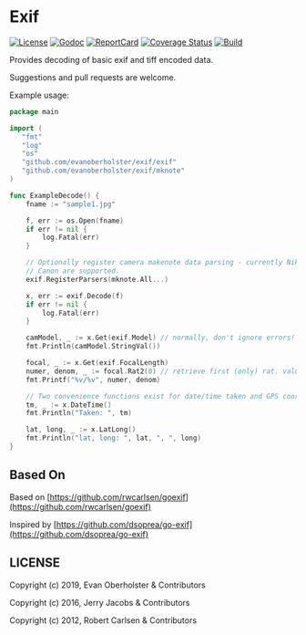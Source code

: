 
# Exif

[![License][License-Image]][License-Url]
[![Godoc][Godoc-Image]][Godoc-Url]
[![ReportCard][ReportCard-Image]][ReportCard-Url]
[![Coverage Status](https://coveralls.io/repos/github/evanoberholster/exif/badge.svg?branch=master)](https://coveralls.io/github/evanoberholster/exif?branch=master)
[![Build][Build-Status-Image]][Build-Status-Url]

Provides decoding of basic exif and tiff encoded data.

Suggestions and pull requests are welcome.

Example usage:

```go
package main

import (
   "fmt"
   "log"
   "os"
   "github.com/evanoberholster/exif/exif"
   "github.com/evanoberholster/exif/mknote"
)

func ExampleDecode() {
    fname := "sample1.jpg"

    f, err := os.Open(fname)
    if err != nil {
        log.Fatal(err)
    }

    // Optionally register camera makenote data parsing - currently Nikon and
    // Canon are supported.
    exif.RegisterParsers(mknote.All...)

    x, err := exif.Decode(f)
    if err != nil {
        log.Fatal(err)
    }

    camModel, _ := x.Get(exif.Model) // normally, don't ignore errors!
    fmt.Println(camModel.StringVal())

    focal, _ := x.Get(exif.FocalLength)
    numer, denom, _ := focal.Rat2(0) // retrieve first (only) rat. value
    fmt.Printf("%v/%v", numer, denom)

    // Two convenience functions exist for date/time taken and GPS coords:
    tm, _ := x.DateTime()
    fmt.Println("Taken: ", tm)

    lat, long, _ := x.LatLong()
    fmt.Println("lat, long: ", lat, ", ", long)
}
```

## Based On

Based on [https://github.com/rwcarlsen/goexif](https://github.com/rwcarlsen/goexif)

Inspired by [https://github.com/dsoprea/go-exif](https://github.com/dsoprea/go-exif)

## LICENSE

Copyright (c) 2019, Evan Oberholster & Contributors

Copyright (c) 2016, Jerry Jacobs & Contributors

Copyright (c) 2012, Robert Carlsen & Contributors

[License-Url]: https://opensource.org/licenses/BSD-2-Clause
[License-Image]: https://img.shields.io/badge/license-2%20Clause%20BSD-blue.svg?maxAge=2592000
[Godoc-Url]: https://godoc.org/github.com/evanoberholster/exif
[Godoc-Image]: https://godoc.org/github.com/evanoberholster/exif?status.svg
[ReportCard-Url]: https://goreportcard.com/report/github.com/evanoberholster/exif
[ReportCard-Image]: https://goreportcard.com/badge/github.com/evanoberholster/exif
[Build-Status-Url]: https://travis-ci.com/evanoberholster/exif?branch=master
[Build-Status-Image]: https://travis-ci.com/evanoberholster/exif.svg?branch=master
